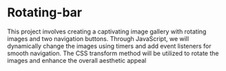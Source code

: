 # Rotating-bar
This project involves creating a captivating image gallery with rotating images and two navigation buttons. Through JavaScript, we will dynamically change the images using timers and add event listeners for smooth navigation. The CSS transform method will be utilized to rotate the images and enhance the overall aesthetic appeal
